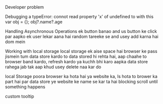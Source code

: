 Developer problem

Debugging a typeError: connot read property 'x' of undefined
to with this
var obj = {};
obj?.name?.age

Handling Asynchronous Operations
ek button banao and us button ke click par aapko ek user lekar aana hai random tareeke se and usey add karna hai dom mein

Working with local storage
local storage ek aise space hai browser ke pass jismein tum data store kardo to data stored hi rehta hai, aap chaahe to browser band kardo, refresh kardo ya kuchh bhi karo aapka data store rahega jab tak aap khud usey delete naa kar do

local Storage poora browser ka hota hai ya website ka, ls hota to brower ka part hai par data store ye website ke name se kar ta hai
blocking scroll until something happens


custom tooltip
